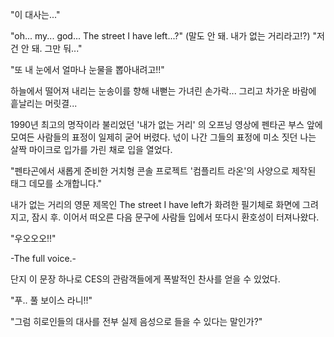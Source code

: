 "이 대사는..." 

"oh... my... god... The street I have left...?" (말도 안 돼. 내가 없는 거리라고!?) 
"저건 안 돼. 그만 둬..." 

"또 내 눈에서 얼마나 눈물을 뽑아내려고!!" 

하늘에서 떨어져 내리는 눈송이를 향해 내뻗는 가녀린 손가락... 
그리고 차가운 바람에 흩날리는 머릿결... 

1990년 최고의 명작이라 불리었던 '내가 없는 거리' 의 오프닝 영상에 펜타곤 부스 앞에 모여든 사람들의 표정이 일제히 굳어 버렸다. 
넋이 나간 그들의 표정에 미소 짓던 나는 살짝 마이크로 입가를 가린 채로 입을 열었다. 

"펜타곤에서 새롭게 준비한 거치형 콘솔 프로젝트 '컴플리트 라온'의 사양으로 제작된 태그 데모를 소개합니다." 

내가 없는 거리의 영문 제목인 The street I have left가 화려한 필기체로 화면에 그려지고, 잠시 후. 이어서 떠오른 다음 문구에 사람들 입에서 또다시 환호성이 터져나왔다. 

"우오오오!!" 

-The full voice.- 

단지 이 문장 하나로 CES의 관람객들에게 폭발적인 찬사를 얻을 수 있었다. 

"푸.. 풀 보이스 라니!!" 

"그럼 히로인들의 대사를 전부 실제 음성으로 들을 수 있다는 말인가?" 